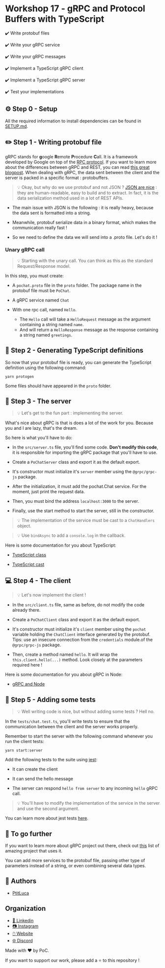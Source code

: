 # Workshop 17 - gRPC and Protocol Buffers with TypeScript

:heavy_check_mark: Write protobuf files

:heavy_check_mark: Write your gRPC service

:heavy_check_mark: Write your gRPC messages

:heavy_check_mark: Implement a TypeScript gRPC client

:heavy_check_mark: Implement a TypeScript gRPC server

:heavy_check_mark: Test your implementations

## :gear: Step 0 - Setup

All the required information to install dependencies can be found in [SETUP.md](./SETUP.md).

## :pencil2: Step 1 - Writing protobuf file

gRPC stands for **g**oogle **R**emote **P**rocedure **C**all.
It is a framework developed by Google on top of the [RPC protocol](https://en.wikipedia.org/wiki/Remote_procedure_call).
If you want to learn more about the differences between gRPC and REST, you can read [this great blogpost](https://www.imaginarycloud.com/blog/grpc-vs-rest/#comparison).
When dealing with gRPC, the data sent between the client and the server is packed in a specific format : protobuffers.

> :bulb: Okay, but why do we use protobuf and not JSON ? [JSON are nice](https://developer.mozilla.org/en-US/docs/Learn/JavaScript/Objects/JSON#json_structure) : they are human-readable, easy to build and to extract.
In fact, it is the data serialization method used in a lot of REST APIs.

- The main issue with JSON is the following : it is really heavy, because the data sent is formatted into a string.

- Meanwhile, protobuf serialize data in a binary format, which makes the communication really fast !

- So we need to define the data we will send into a .proto file. Let's do it !

### Unary gRPC call

> :bulb: Starting with the unary call. You can think as this as the standard Request/Response model.

In this step, you must create:

- A `pochat.proto` file in the `proto` folder. The package name in the protobuf file must be `PoChat`.

- A gRPC service named `Chat`
  
- With one rpc call, named `Hello`.

  - The `Hello` call will take a `HelloRequest` message as the argument containing a string named `name`.
  - And will return a `HelloResponse` message as the response containing a string named `greetings`.


## :repeat: Step 2 - Generating TypeScript definitions

So now that your protobuf file is ready, you can generate the TypeScript definition using the following command:
```shell
yarn protogen
```

Some files should have appeared in the `proto` folder.

## :floppy_disk: Step 3 - The server

> :bulb: Let's get to the fun part : implementing the server.

What's nice about gRPC is that is does a lot of the work for you. Because you and I are lazy, that's the dream.

So here is what you'll have to do:

- In the `src/server.ts` file, you'll find some code. **Don't modify this code**, it is responsible for importing the gRPC package that you'll have to use.

- Create a `PoChatServer` class and export it as the default export.
  
- It's constructor must initialize it's `server` member using the `@grpc/grpc-js` package.

- After the initialization, it must add the pochat.Chat service. For the moment, just print the request data.

- Then, you must bind the address `localhost:3000` to the server.

- Finally, use the start method to start the server, still in the constructor.

> :bulb: The implementation of the service must be cast to a `ChatHandlers` object.

> :bulb: Use `bindAsync` to add a `console.log` in the callback.

Here is some documentation for you about TypeScript:

- [TypeScript class](https://www.typescriptlang.org/docs/handbook/classes.html)

- [TypeScript cast](https://www.typescripttutorial.net/typescript-tutorial/type-casting/)


## :computer: Step 4 - The client

> :bulb: Let's now implement the client !

- In the `src/client.ts` file, same as before, do not modify the code already there.

- Create a `PoChatClient` class and export it as the default export.

- It's constructor must initialize it's `client` member using the `pochat` variable holding the `ChatClient` interface generated by the protobuf. Tips: use an insecure connection from the `credentials` module.of the `@grpc/grpc-js` package.

- Then, create a method named `hello`. It will wrap the `this.client.hello(...)` method. Look closely at the parameters required here !

Here is some documentation for you about gRPC in Node:

- [gRPC and Node](https://grpc.io/docs/languages/node/)


## :microscope: Step 5 - Adding some tests

> :bulb: Well writing code is nice, but without adding some tests ? Hell no.

In the `tests/chat.test.ts`, you'll write tests to ensure that the communication between the client and the server works properly.

Remember to start the server with the following command whenever you run the client tests:
```shell
yarn start:server
```

Add the following tests to the suite using [jest](https://jestjs.io/):

- It can create the client

- It can send the hello message

- The server can respond `hello from server` to any incoming `hello` gRPC call.

> :bulb: You'll have to modify the implementation of the service in the server and use the second argument.

You can learn more about jest tests [here](https://jestjs.io/docs/api).

## :rocket: To go further

If you want to learn more about gRPC project out there, check out [this](https://github.com/grpc-ecosystem/awesome-grpc) list of amazing project that uses it.

You can add more services to the protobuf file, passing other type of parameters instead of a string, or even combining several data types.

## :wave: Authors

- [PtitLuca](https://github.com/PtitLuca)

## Organization

- [📒 Linkedin](https://www.linkedin.com/company/pocinnovation/mycompany/)
- [📷 Instagram](https://www.instagram.com/pocinnovation/)
- [🖱️ Website](https://www.poc-innovation.fr/)
- [🌐 Discord](https://discord.gg/Yqq2ADGDS7)

Made with :heart: by PoC.

If you want to support our work, please add a :star: to this repository !
